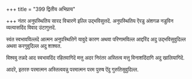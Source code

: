 +++
title = "399 द्वितीय अभिप्राय"

+++
नंतर अनुपस्थितिय सारद विचारणॆ इल्लि उद्भविसुत्तदॆ. अनुपस्थितिय ऎरडु अंशगळ नडुविन व्यत्यासदिंद विवाद उंटागुत्तदॆ.

स्वंत स्वभावविल्लदॆ आत्मन अनुपस्थितिगॆ यावुदे कारण अथवा परिणामविल्ल आद्दरिंद अदु उद्भविसुवुदिल्ल अथवा करगुवुदिल्ल अदु शाश्वत.

विश्ववु तन्नदे आद स्वभावदिंद रहितवागिदॆ मत्तु अदर निरंतर अस्तित्व मत्तु विनाशदिंदागि अदु खालियागिदॆ.

आदरॆ, इतररु परमात्मन अस्तित्ववन्नु परमात्मन परम पुरुष ऎंदु गुरुतिसुवुदिल्ल.

